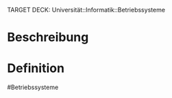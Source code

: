 TARGET DECK: Universität::Informatik::Betriebssysteme

# Beschreibung


# Definition


#Betriebssysteme 


